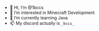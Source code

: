 - 👋 Hi, I’m @1bccs
- 👀 I’m interested in Minecraft Development
- 🌱 I’m currently learning Java
- 📫 My discord actually is `_bccs_`
